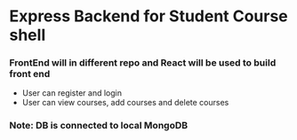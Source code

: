 # Express Backend for Student Course shell

### FrontEnd will in different repo and React will be used to build front end

- User can register and login
- User can view courses, add courses and delete courses

### Note: DB is connected to local MongoDB
